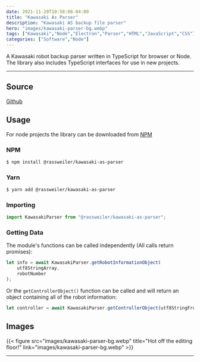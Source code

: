 ```yaml
---
date: 2021-11-20T10:58:08-04:00
title: "Kawasaki As Parser"
description: "Kawasaki AS backup file parser"
hero: "images/kawasaki-parser-bg.webp"
tags: ["Kawasaki","Node","Electron","Parser","HTML","JavaScript","CSS"]
categories: ["Software","Node"]
---
```


A Kawasaki robot backup parser written in TypeScript for browser or Node. The library also includes TypeScript interfaces for use in new projects. 

<!--more-->

___

## Source

[Github](https://github.com/rassweiler/kawasaki-as-parser)

## Usage

For node projects the library can be downloaded from [NPM](https://www.npmjs.com/package/@rassweiler/kawasaki-as-parser)

### NPM

```zsh
$ npm install @rassweiler/kawasaki-as-parser
```

### Yarn

```zsh
$ yarn add @rassweiler/kawasaki-as-parser
```

### Importing

```javascript
import KawasakiParser from "@rassweiler/kawasaki-as-parser";
```

### Getting Data

The module's functions can be called independently (All calls return promises):

```javascript
let info = await KawasakiParser.getRobotInformationObject(
	utf8StringArray,
	robotNumber
);
```

Or the `getControllerObject()` function can be called and will return an object containing all of the robot information:

```javascript
let controller = await KawasakiParser.getControllerObject(utf8StringFromAsFile);
```

## Images

{{< figure src="images/kawasaki-parser-bg.webp" title="Hot off the editing floor!" link="images/kawasaki-parser-bg.webp" >}}

___